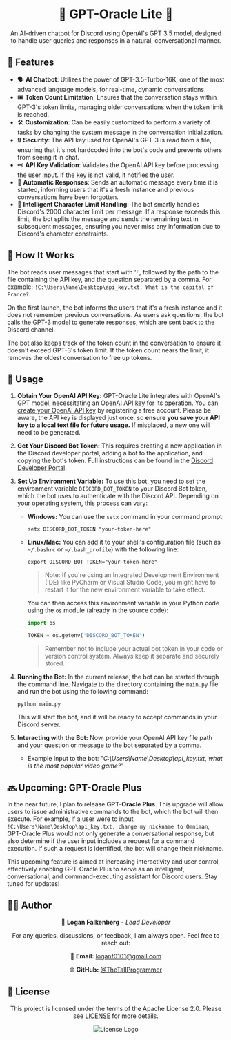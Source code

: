 
<h1 align="center">🤖 GPT-Oracle Lite 🚀</h1>

<p align="center">An AI-driven chatbot for Discord using OpenAI's GPT 3.5 model, designed to handle user queries and responses in a natural, conversational manner.</p>


<h2 align="left">🌟 Features </h2>

- 🗣️ **AI Chatbot**: Utilizes the power of GPT-3.5-Turbo-16K, one of the most advanced language models, for real-time, dynamic conversations.
- 🎟️ **Token Count Limitation**: Ensures that the conversation stays within GPT-3's token limits, managing older conversations when the token limit is reached.
- 🛠️ **Customization**: Can be easily customized to perform a variety of tasks by changing the system message in the conversation initialization.
- 🔒 **Security**: The API key used for OpenAI's GPT-3 is read from a file, ensuring that it's not hardcoded into the bot's code and prevents others from seeing it in chat.
- 🗝️ **API Key Validation**: Validates the OpenAI API key before processing the user input. If the key is not valid, it notifies the user.
- 🚀 **Automatic Responses**: Sends an automatic message every time it is started, informing users that it's a fresh instance and previous conversations have been forgotten.
- 📝 **Intelligent Character Limit Handling**: The bot smartly handles Discord's 2000 character limit per message. If a response exceeds this limit, the bot splits the message and sends the remaining text in subsequent messages, ensuring you never miss any information due to Discord's character constraints.

<h2 align="left">📖 How It Works </h2>

The bot reads user messages that start with '!', followed by the path to the file containing the API key, and the question separated by a comma. For example: `!C:\Users\Name\Desktop\api_key.txt, What is the capital of France?`. 

On the first launch, the bot informs the users that it's a fresh instance and it does not remember previous conversations. As users ask questions, the bot calls the GPT-3 model to generate responses, which are sent back to the Discord channel.

The bot also keeps track of the token count in the conversation to ensure it doesn't exceed GPT-3's token limit. If the token count nears the limit, it removes the oldest conversation to free up tokens.


<h2 align="left">🚀 Usage </h2>

1. **Obtain Your OpenAI API Key:** GPT-Oracle Lite integrates with OpenAI's GPT model, necessitating an OpenAI API key for its operation. You can [create your OpenAI API key](https://platform.openai.com/account/api-keys) by registering a free account. Please be aware, the API key is displayed just once, so **ensure you save your API key to a local text file for future usage.** If misplaced, a new one will need to be generated.

2. **Get Your Discord Bot Token:** This requires creating a new application in the Discord developer portal, adding a bot to the application, and copying the bot's token. Full instructions can be found in the [Discord Developer Portal](https://discord.com/developers/docs/intro).

3. **Set Up Environment Variable:** To use this bot, you need to set the environment variable `DISCORD_BOT_TOKEN` to your Discord Bot token, which the bot uses to authenticate with the Discord API. Depending on your operating system, this process can vary:

   - **Windows:** You can use the `setx` command in your command prompt:
     ```
     setx DISCORD_BOT_TOKEN "your-token-here"
     ```

   - **Linux/Mac:** You can add it to your shell's configuration file (such as `~/.bashrc` or `~/.bash_profile`) with the following line:
     ```
     export DISCORD_BOT_TOKEN="your-token-here"
     ```

     > Note: If you're using an Integrated Development Environment (IDE) like PyCharm or Visual Studio Code, you might have to restart it for the new environment variable to take effect.

     You can then access this environment variable in your Python code using the `os` module (already in the source code):
     ```python
     import os

     TOKEN = os.getenv('DISCORD_BOT_TOKEN')
     ```

     > Remember not to include your actual bot token in your code or version control system. Always keep it separate and securely stored.


4. **Running the Bot:** In the current release, the bot can be started through the command line. Navigate to the directory containing the `main.py` file and run the bot using the following command:

     ```
     python main.py
     ```

    This will start the bot, and it will be ready to accept commands in your Discord server.

5. **Interacting with the Bot:** Now, provide your OpenAI API key file path and your question or message to the bot separated by a comma.

   - Example Input to the bot: "*C:\Users\Name\Desktop\api_key.txt, what is the most popular video game?*"


<h2 align="left">🔜 Upcoming: GPT-Oracle Plus </h2>

In the near future, I plan to release **GPT-Oracle Plus**. This upgrade will allow users to issue administrative commands to the bot, which the bot will then execute. For example, if a user were to input `!C:\Users\Name\Desktop\api_key.txt, change my nickname to Omniman`, GPT-Oracle Plus would not only generate a conversational response, but also determine if the user input includes a request for a command execution. If such a request is identified, the bot will change their nickname.

This upcoming feature is aimed at increasing interactivity and user control, effectively enabling GPT-Oracle Plus to serve as an intelligent, conversational, and command-executing assistant for Discord users. Stay tuned for updates! 


<h2 align="left">👨‍💻 Author </h2>

<div align="center">
  
 
  
  🔧 **Logan Falkenberg** - *Lead Developer*
  
  For any queries, discussions, or feedback, I am always open. Feel free to reach out:
  
  📧 **Email:** [loganf0101@gmail.com](mailto:loganf0101@gmail.com) 
  
  🌐 **GitHub:** [@TheTallProgrammer](https://github.com/TheTallProgrammer)
  
</div>


<h2 align="left">📜 License </h2>

<div align="center">
  
  This project is licensed under the terms of the Apache License 2.0. Please see [LICENSE](LICENSE) for more details.
  
  ![License Logo](https://img.shields.io/badge/License-Apache%202.0-blue.svg)
  
</div>

